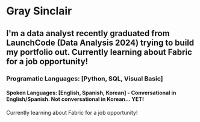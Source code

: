 # Gray Sinclair

## I'm a data analyst recently graduated from LaunchCode (Data Analysis 2024) trying to build my portfolio out. Currently learning about Fabric for a job opportunity!

### Programatic Languages: [Python, SQL, Visual Basic]
#### Spoken Languages: [English, Spanish, Korean] - Conversational in English/Spanish. Not conversational in Korean... YET!




Currently learning about Fabric for a job opportunity!

<!--
ignore this
-->


